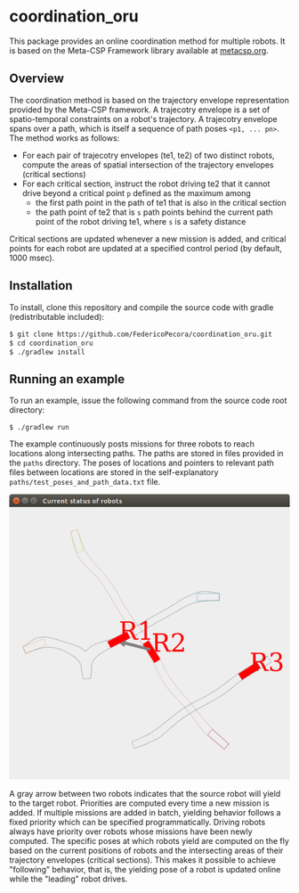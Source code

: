 # coordination_oru
This package provides an online coordination method for multiple robots. It is based on the Meta-CSP Framework library available at <a href="http://metacsp.org">metacsp.org</a>.

## Overview
The coordination method is based on the trajectory envelope representation provided by the Meta-CSP framework. A trajecotry envelope is a set of spatio-temporal constraints on a robot's trajectory. A trajecotry envelope spans over a path, which is itself a sequence of path poses ```<p1, ... pn>```. The method works as follows:

* For each pair of trajecotry envelopes (te1, te2) of two distinct robots, compute the areas of spatial intersection of the trajectory envelopes (critical sections)
* For each critical section, instruct the robot driving te2 that it cannot drive beyond a critical point ```p``` defined as the maximum among
  * the first path point in the path of te1 that is also in the critical section
  * the path point of te2 that is ```s``` path points behind the current path point of the robot driving te1, where ```s``` is a safety distance

Critical sections are updated whenever a new mission is added, and critical points for each robot are updated at a specified control period (by default, 1000 msec).

## Installation
To install, clone this repository and compile the source code with gradle (redistributable included):

```
$ git clone https://github.com/FedericoPecora/coordination_oru.git
$ cd coordination_oru
$ ./gradlew install
```

## Running an example
To run an example, issue the following command from the source code root directory:
```
$ ./gradlew run
```
The example continuously posts missions for three robots to reach locations along intersecting paths. The paths are stored in files provided in the ```paths``` directory. The poses of locations and pointers to relevant path files between locations are stored in the self-explanatory ```paths/test_poses_and_path_data.txt``` file.

![alt text](images/coord.png "Coordination GUI")

A gray arrow between two robots indicates that the source robot will yield to the target robot. Priorities are computed every time a new mission is added. If multiple missions are added in batch, yielding behavior follows a fixed priority which can be specified programmatically. Driving robots always have priority over robots whose missions have been newly computed. The specific poses at which robots yield are computed on the fly based on the current positions of robots and the intersecting areas of their trajectory envelopes (critical sections). This makes it possible to achieve "following" behavior, that is, the yielding pose of a robot is updated online while the "leading" robot drives.

